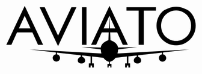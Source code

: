 <svg xmlns="http://www.w3.org/2000/svg" viewBox="0 0 640 512"><path d="M107.2 283.5l-19-41.8H36.1l-19 41.8H0l62.2-131.4 62.2 131.4h-17.2zm-45-98.1l-19.6 42.5h39.2l-19.6-42.5zm112.7 102.4l-62.2-131.4h17.1l45.1 96 45.1-96h17l-62.1 131.4zm80.6-4.3V156.4H271v127.1h-15.5zm209.1-115.6v115.6h-17.3V167.9h-41.2v-11.5h99.6v11.5h-41.1zM640 218.8c0 9.2-1.7 17.8-5.1 25.8-3.4 8-8.2 15.1-14.2 21.1-6 6-13.1 10.8-21.1 14.2-8 3.4-16.6 5.1-25.8 5.1s-17.8-1.7-25.8-5.1c-8-3.4-15.1-8.2-21.1-14.2-6-6-10.8-13-14.2-21.1-3.4-8-5.1-16.6-5.1-25.8s1.7-17.8 5.1-25.8c3.4-8 8.2-15.1 14.2-21.1 6-6 13-8.4 21.1-11.9 8-3.4 16.6-5.1 25.8-5.1s17.8 1.7 25.8 5.1c8 3.4 15.1 5.8 21.1 11.9 6 6 10.7 13.1 14.2 21.1 3.4 8 5.1 16.6 5.1 25.8zm-15.5 0c0-7.3-1.3-14-3.9-20.3-2.6-6.3-6.2-11.7-10.8-16.3-4.6-4.6-10-8.2-16.2-10.9-6.2-2.7-12.8-4-19.8-4s-13.6 1.3-19.8 4c-6.2 2.7-11.6 6.3-16.2 10.9-4.6 4.6-8.2 10-10.8 16.3-2.6 6.3-3.9 13.1-3.9 20.3 0 7.3 1.3 14 3.9 20.3 2.6 6.3 6.2 11.7 10.8 16.3 4.6 4.6 10 8.2 16.2 10.9 6.2 2.7 12.8 4 19.8 4s13.6-1.3 19.8-4c6.2-2.7 11.6-6.3 16.2-10.9 4.6-4.6 8.2-10 10.8-16.3 2.6-6.3 3.9-13.1 3.9-20.3zm-94.8 96.7v-6.3l88.9-10-242.9 13.4c.6-2.2 1.1-4.6 1.4-7.2.3-2 .5-4.2.6-6.5l64.8-8.1-64.9 1.9c0-.4-.1-.7-.1-1.1-2.8-17.2-25.5-23.7-25.5-23.7l-1.1-26.3h23.8l19 41.8h17.1L348.6 152l-62.2 131.4h17.1l19-41.8h23.6L345 268s-22.7 6.5-25.5 23.7c-.1.3-.1.7-.1 1.1l-64.9-1.9 64.8 8.1c.1 2.3.3 4.4.6 6.5.3 2.6.8 5 1.4 7.2L78.4 299.2l88.9 10v6.3c-5.9.9-10.5 6-10.5 12.2 0 6.8 5.6 12.4 12.4 12.4 6.8 0 12.4-5.6 12.4-12.4 0-6.2-4.6-11.3-10.5-12.2v-5.8l80.3 9v5.4c-5.7 1.1-9.9 6.2-9.9 12.1 0 6.8 5.6 10.2 12.4 10.2 6.8 0 12.4-3.4 12.4-10.2 0-6-4.3-11-9.9-12.1v-4.9l28.4 3.2v23.7h-5.9V360h5.9v-6.6h5v6.6h5.9v-13.8h-5.9V323l38.3 4.3c8.1 11.4 19 13.6 19 13.6l-.1 6.7-5.1.2-.1 12.1h4.1l.1-5h5.2l.1 5h4.1l-.1-12.1-5.1-.2-.1-6.7s10.9-2.1 19-13.6l38.3-4.3v23.2h-5.9V360h5.9v-6.6h5v6.6h5.9v-13.8h-5.9v-23.7l28.4-3.2v4.9c-5.7 1.1-9.9 6.2-9.9 12.1 0 6.8 5.6 10.2 12.4 10.2 6.8 0 12.4-3.4 12.4-10.2 0-6-4.3-11-9.9-12.1v-5.4l80.3-9v5.8c-5.9.9-10.5 6-10.5 12.2 0 6.8 5.6 12.4 12.4 12.4 6.8 0 12.4-5.6 12.4-12.4-.2-6.3-4.7-11.4-10.7-12.3zm-200.8-87.6l19.6-42.5 19.6 42.5h-17.9l-1.7-40.3-1.7 40.3h-17.9z"/></svg>
<!--
Font Awesome Free 5.3.1 by @fontawesome - https://fontawesome.com
License - https://fontawesome.com/license/free (Icons: CC BY 4.0, Fonts: SIL OFL 1.1, Code: MIT License)
-->                                                                                                                                                                                                                                                                                                                                                                                                                                                                                                                                                                         
